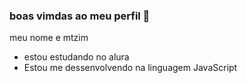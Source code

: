 ###   boas vimdas ao meu perfil 🖤

meu nome e mtzim

- estou estudando no alura
- Estou me dessenvolvendo na linguagem JavaScript
